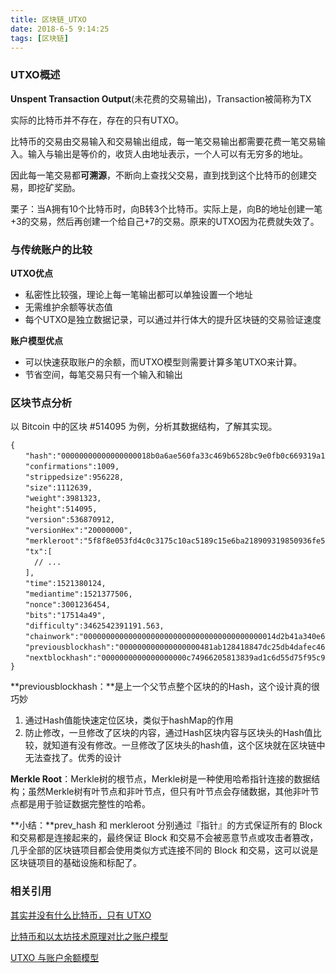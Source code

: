 ```yaml
---
title: 区块链_UTXO
date: 2018-6-5 9:14:25
tags: [区块链]
---
```


### UTXO概述

**Unspent Transaction Output**(未花费的交易输出)，Transaction被简称为TX

实际的比特币并不存在，存在的只有UTXO。

比特币的交易由交易输入和交易输出组成，每一笔交易输出都需要花费一笔交易输入。输入与输出是等价的，收货人由地址表示，一个人可以有无穷多的地址。

因此每一笔交易都**可溯源**，不断向上查找父交易，直到找到这个比特币的创建交易，即挖矿奖励。

栗子：当A拥有10个比特币时，向B转3个比特币。实际上是，向B的地址创建一笔+3的交易，然后再创建一个给自己+7的交易。原来的UTXO因为花费就失效了。

<!--more-->

### 与传统账户的比较

**UTXO优点**

* 私密性比较强，理论上每一笔输出都可以单独设置一个地址
* 无需维护余额等状态值
* 每个UTXO是独立数据记录，可以通过并行体大的提升区块链的交易验证速度

**账户模型优点**

* 可以快速获取账户的余额，而UTXO模型则需要计算多笔UTXO来计算。
* 节省空间，每笔交易只有一个输入和输出

### 区块节点分析

以 Bitcoin 中的区块 #514095 为例，分析其数据结构，了解其实现。 

```
{
　　"hash":"00000000000000000018b0a6ae560fa33c469b6528bc9e0fb0c669319a186c33",
　　"confirmations":1009,
　　"strippedsize":956228,
　　"size":1112639,
　　"weight":3981323,
　　"height":514095,
　　"version":536870912,
　　"versionHex":"20000000",
　　"merkleroot":"5f8f8e053fd4c0c3175c10ac5189c15e6ba218909319850936fe54934dcbfeac",
　　"tx":[
　　  // ...
　　],
　　"time":1521380124,
　　"mediantime":1521377506,
　　"nonce":3001236454,
　　"bits":"17514a49",
　　"difficulty":3462542391191.563,
　　"chainwork":"0000000000000000000000000000000000000000014d2b41a340e60b72292430",
　　"previousblockhash":"000000000000000000481ab128418847dc25db4dafec464baa5a33e66490990b",
　　"nextblockhash":"0000000000000000000c74966205813839ad1c6d55d75f95c9c5f821db9c3510"
}
```

**previousblockhash：**是上一个父节点整个区块的的Hash，这个设计真的很巧妙

1. 通过Hash值能快速定位区块，类似于hashMap的作用
2. 防止修改，一旦修改了区块的内容，通过Hash区块内容与区块头的Hash值比较，就知道有没有修改。一旦修改了区块头的hash值，这个区块就在区块链中无法查找了。优秀的设计

**Merkle Root**：Merkle树的根节点，Merkle树是一种使用哈希指针连接的数据结构；虽然Merkle树有叶节点和非叶节点，但只有叶节点会存储数据，其他非叶节点都是用于验证数据完整性的哈希。

**小结：**prev_hash 和 merkleroot 分别通过『指针』的方式保证所有的 Block 和交易都是连接起来的，最终保证 Block 和交易不会被恶意节点或攻击者篡改，几乎全部的区块链项目都会使用类似方式连接不同的 Block 和交易，这可以说是区块链项目的基础设施和标配了。 

### 相关引用

[其实并没有什么比特币，只有 UTXO](http://8btc.com/article-4381-1.html)

[比特币和以太坊技术原理对比之账户模型](https://juejin.im/entry/5a97f7226fb9a028c06a4118/)

[UTXO 与账户余额模型](http://www.cocoachina.com/blockchain/20180409/22949.html)